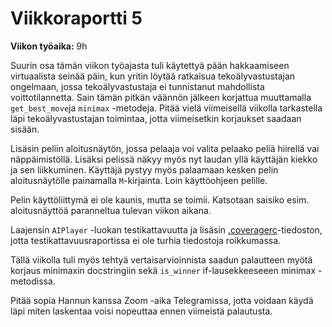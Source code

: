 # Viikkoraportti 5

**Viikon työaika:** 9h

Suurin osa tämän viikon työajasta tuli käytettyä pään hakkaamiseen virtuaalista seinää päin, kun yritin löytää ratkaisua tekoälyvastustajan ongelmaan, jossa tekoälyvastustaja ei tunnistanut mahdollista voittotilannetta. Sain tämän pitkän väännön jälkeen korjattua muuttamalla `get_best_move`ja `minimax` -metodeja. Pitää vielä viimeisellä viikolla tarkastella läpi tekoälyvastustajan toimintaa, jotta viimeisetkin korjaukset saadaan sisään.

Lisäsin peliin aloitusnäytön, jossa pelaaja voi valita pelaako peliä hiirellä vai näppäimistöllä. Lisäksi pelissä näkyy myös nyt laudan yllä käyttäjän kiekko ja sen liikkuminen. Käyttäjä pystyy myös palaamaan kesken pelin aloitusnäytölle painamalla `M`-kirjainta. Loin käyttöohjeen pelille.

Pelin käyttöliittymä ei ole kaunis, mutta se toimii. Katsotaan saisiko esim. aloitusnäyttöä paranneltua tulevan viikon aikana.

Laajensin `AIPlayer` -luokan testikattavuutta ja lisäsin [.coveragerc](../../.coveragerc)-tiedoston, jotta testikattavuusraportissa ei ole turhia tiedostoja roikkumassa.

Tällä viikolla tuli myös tehtyä vertaisarvioinnista saadun palautteen myötä korjaus minimaxin docstringiin sekä `is_winner` if-lausekkeeseeen minimax -metodissa.

Pitää sopia Hannun kanssa Zoom -aika Telegramissa, jotta voidaan käydä läpi miten laskentaa voisi nopeuttaa ennen viimeistä palautusta.
